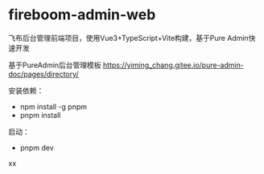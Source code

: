 # fireboom-admin-web
飞布后台管理前端项目，使用Vue3+TypeScript+Vite构建，基于Pure Admin快速开发

基于PureAdmin后台管理模板
<https://yiming_chang.gitee.io/pure-admin-doc/pages/directory/>

安装依赖：
- npm install -g pnpm
- pnpm install

启动：
- pnpm dev

xx